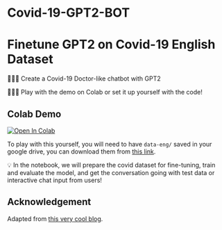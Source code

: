 # Covid-19-GPT2-BOT
# Finetune GPT2 on Covid-19 English Dataset

🙋🏻‍♀️ Create a Covid-19 Doctor-like chatbot with GPT2

🤷🏻‍♀️ Play with the demo on Colab or set it up yourself with the code!

## Colab Demo

[![Open In Colab](https://colab.research.google.com/assets/colab-badge.svg)](https://colab.research.google.com/drive/1dL7y8jVHkQd1um-THIkJJsVMB-1ayySF?usp=sharing)

To play with this yourself, you will need to have `data-eng/` saved in your google drive, you can download them from [this link](https://drive.google.com/drive/folders/10OZ79IaD5XIleDt_BiPG193RPztjEJND?usp=sharing).

💡 In the notebook, we will prepare the covid dataset for fine-tuning, train and evaluate the model, and get the conversation going with test data or interactive chat input from users!

## Acknowledgement
Adapted from [this very cool blog](https://towardsdatascience.com/make-your-own-rick-sanchez-bot-with-transformers-and-dialogpt-fine-tuning-f85e6d1f4e30).
